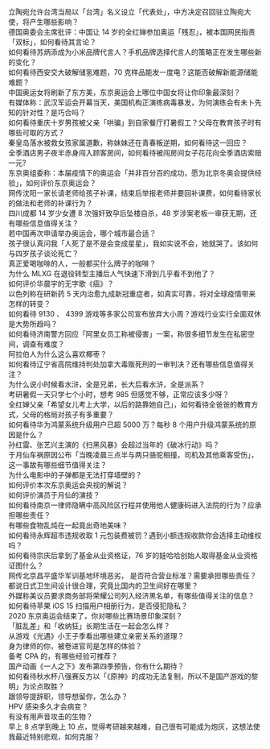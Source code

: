立陶宛允许台湾当局以「台湾」名义设立「代表处」，中方决定召回驻立陶宛大使，将产生哪些影响？  
德国奥委会主席批评：中国让 14 岁的全红婵参加奥运「残忍」，被本国网民指责「双标」，如何看待其言论？  
如何看待苏炳添成为小米品牌代言人？手机品牌选择代言人的策略正在发生哪些新的变化？  
如何看待西安交大破解储氢难题，70 克样品能发一度电？这能否破解新能源储能难题？  
中国奥运女将刷新了东方美，东京奥运会上哪位中国女将让你印象最深刻？  
有媒体称：武汉军运会开幕当天，美国机构正演练病毒暴发，为何演练会有未卜先知的针对性？是巧合吗？  
如何看待重庆十岁男孩被父亲「哄骗」到自家餐厅打暑假工？父母在教育孩子时有哪些可取的方式？  
秦皇岛落水被救女孩家属道歉，称妹妹还在青春叛逆期，如何看待这一回应？  
全季酒店男子夜半赤身闯入顾客房间，如何看待被闯房间女子花花向全季酒店索赔一元?  
东京奥组委称：本届疫情下的奥运会「并非百分百的成功，愿为北京冬奥会提供经验」，如何评价东京奥运会？  
网传沈阳一家长请老师给孩子补课，结束后举报老师并要回补课费，如何看待家长的做法和老师的补课行为？  
四川成都 14 岁少女遭 8 次强奸致孕后坠楼自杀，48 岁涉案老板一审获无期，还有哪些信息值得关注？  
若中国再次申请举办奥运会，哪个城市最合适？  
孩子很认真问我「人死了是不是会变成星星」，我如实说不会，她就哭了。该如何与四岁孩子谈论死亡？  
真正爱喝咖啡的人，一般都买什么牌子的咖啡？  
为什么 MLXG 在退役转型主播后人气快速下滑到几乎看不到他了？  
如何评价华晨宇的无字歌《癌》？  
以色列称在研新药 5 天内治愈九成新冠重症者，如真实可靠，将对全球疫情带来怎样的转变？  
如何看待 9130 、 4399 游戏等多家公司宣布放弃大小周？游戏行业实行全面双休是大势所趋吗？  
如何看待济南警方回应「阿里女员工称被侵害」一案，称很多细节发生在私密空间，调查有难度？  
阿拉伯人为什么这么喜欢椰枣？  
如何看待辽宁省高院维持判处加拿大毒贩死刑的一审判决？还有哪些信息值得关注？  
为什么说小时候看水浒，全是兄弟，长大后看水浒，全是派系？  
考研暑假一天只学七个小时，想考 985 但感觉不够，正常应该多少呀？  
全红婵父亲「希望女儿考上大学，以后的路靠她自己」，如何看待全爸爸的教育方式，父母的格局对孩子有多重要？  
如何看待华为鸿蒙系统升级用户已超 5000 万？每秒 8 个用户升级鸿蒙系统的原因是什么？  
孙红雷、张艺兴主演的《扫黑风暴》会超过当年的《破冰行动》吗？  
于月仙车祸原因公布「当晚凌晨三点半与两只骆驼相撞，司机及其他乘客受伤」，这一事故有哪些细节值得关注？  
为什么电影中的子弹都是无法打穿墙壁的？  
如何评价本次东京奥运会央视的解说？  
如何评价演员于月仙的演技？  
如何看待南京一律师隐瞒中高风险区行程并使用他人健康码进入法院的行为？应承担哪些责任？  
有哪些食物乱炖在一起竟出奇地美味？  
如何看待永辉超市违规收取 1 元包装费被罚？遇到小额违规收款你会选择主动维权吗？  
如何看待宗庆后拿到了基金从业资格证，76 岁的娃哈哈创始人取得基金从业资格证图什么？  
网传北京昌平盛华军训基地环境恶劣， 是否符合营业标准？需要承担哪些责任？  
都说日式卫生间设计很合理，究竟比国内的卫生间好在哪里？  
外媒称美议员要求商务部将荣耀公司列入经济黑名单，有哪些值得关注的信息？  
如何看待苹果 iOS 15 扫描用户相册行为，是否侵犯隐私？  
2020 东京奥运会结束了，你对哪些比赛场景印象深刻？  
「脏乱差」和「收纳狂」长期生活在一起会怎么样？  
从游戏《光遇》小王子季看出哪些建立亲密关系的道理？  
身为律师的你，被卷进官司是怎样的体验？  
备考 CPA 的，有哪些经验可推荐？  
国产动画《一人之下》发布第四季预告，你有什么期待？  
如何看待秋水杯八强赛反方以「《原神》的成功无法复制，所以不是国产游戏的黎明」为论点取胜？  
跟领导提辞职，领导想留你，怎么办？  
HPV 感染多久才会病变？  
有没有用声音攻击的生物？  
早上 8 点学到晚上 10 点，觉得考研越来越难，自己很有可能成为炮灰，这想法使我最近特别悲观，如何克服？  
